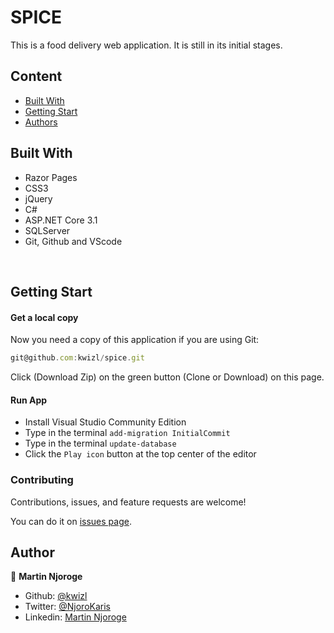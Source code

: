 # SPICE
This is a food delivery web application. It is still in its initial stages.

## Content

* [Built With](#built-with)
* [Getting Start](#getting-start)
* [Authors](#authors)

## Built With

- Razor Pages
- CSS3
- jQuery
- C#
- ASP.NET Core 3.1
- SQLServer
- Git, Github and VScode
<br>

## Getting Start

#### Get a local copy
Now you need a copy of this application if you are using Git:
```js
git@github.com:kwizl/spice.git
```
Click (Download Zip) on the green button (Clone or Download) on this page.

#### Run App
- Install Visual Studio Community Edition
- Type in the terminal `add-migration InitialCommit`
- Type in the terminal `update-database`
- Click the `Play icon` button at the top center of the editor

### Contributing

Contributions, issues, and feature requests are welcome!

You can do it on [issues page](issues/).

## Author

👤 **Martin Njoroge**

- Github: [@kwizl](https://github.com/kwizl)
- Twitter: [@NjoroKaris](https://twitter.com/NjoroKaris)
- Linkedin: [Martin Njoroge](https://www.linkedin.com/in/martin-kariuki-njoroge/)
